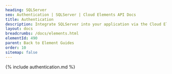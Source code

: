 ```yaml
---
heading: SQLServer
seo: Authentication | SQLServer | Cloud Elements API Docs
title: Authentication
description: Integrate SQLServer into your application via the Cloud Elements APIs.
layout: docs
breadcrumbs: /docs/elements.html
elementId: 490
parent: Back to Element Guides
order: 10
sitemap: false
---
```


{% include authentication.md %}
